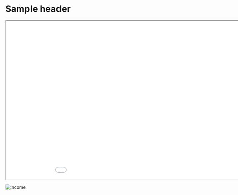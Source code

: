 # Sample header


<iframe src="651_fall22_final_v3.html" height="500" width="1000"></iframe>


![income](https://user-images.githubusercontent.com/96669714/208313591-2b686c34-71cb-4540-880d-ed6d1b62f53c.png)
